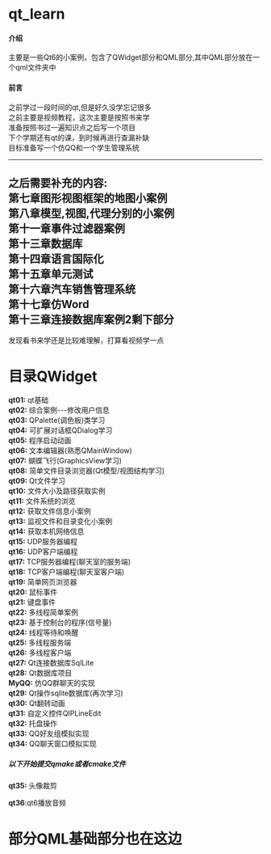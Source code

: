 # qt_learn

#### 介绍
 主要是一些Qt6的小案例，包含了QWidget部分和QML部分,其中QML部分放在一个qml文件夹中

#### 前言
 之前学过一段时间的qt,但是好久没学忘记很多<br/>
 之前主要是视频教程，这次主要是按照书来学<br/>
 准备按照书过一遍知识点之后写一个项目<br/>
 下个学期还有qt的课，到时候再进行查漏补缺<br/>
 目标准备写一个仿QQ和一个学生管理系统<br/>

--------
 **之后需要补充的内容:**<br/>
 第七章图形视图框架的地图小案例<br/>
 第八章模型,视图,代理分别的小案例<br/>
 第十一章事件过滤器案例<br/>
 第十三章数据库<br/>
 第十四章语言国际化<br/>
 第十五章单元测试<br/>
 第十六章汽车销售管理系统<br/>
 第十七章仿Word<br/>
 第十三章连接数据库案例2剩下部分<br/>
 ---------
 发现看书来学还是比较难理解，打算看视频学一点<br/>
# 目录QWidget
 **qt01:** qt基础<br/>
 **qt02:** 综合案例---修改用户信息<br/>
 **qt03:** QPalette(调色板)类学习<br/>
 **qt04:** 可扩展对话框QDialog学习<br/>
 **qt05:** 程序启动动画<br/>
 **qt06:** 文本编辑器(熟悉QMainWindow)<br/>
 **qt07:** 蝴蝶飞行(GraphicsView学习)<br/>
 **qt08:** 简单文件目录浏览器(Qt模型/视图结构学习)<br/>
 **qt09:** Qt文件学习<br/>
 **qt10:** 文件大小及路径获取实例<br/>
 **qt11:** 文件系统的浏览<br/>
 **qt12:** 获取文件信息小案例<br/>
 **qt13:** 监视文件和目录变化小案例<br/>
 **qt14:** 获取本机网络信息<br/>
 **qt15:** UDP服务器编程<br/>
 **qt16:** UDP客户端编程<br/>
 **qt17:** TCP服务器编程(聊天室的服务端)<br/>
 **qt18:** TCP客户端编程(聊天室客户端)<br/>
 **qt19:** 简单网页浏览器<br/>
 **qt20:** 鼠标事件<br/>
 **qt21:** 键盘事件<br/>
 **qt22:** 多线程简单案例<br/>
 **qt23:** 基于控制台的程序(信号量)<br/>
 **qt24:** 线程等待和唤醒<br/>
 **qt25:** 多线程服务端<br/>
 **qt26:** 多线程客户端<br/>
 **qt27:** Qt连接数据库SqlLite<br/>
 **qt28:** Qt数据库项目<br/>
  **MyQQ:** 仿QQ群聊天的实现<br/>
 **qt29:** Qt操作sqlite数据库(再次学习)<br/>
 **qt30:** Qt翻转动画<br/>
 **qt31:** 自定义控件QIPLineEdit<br/>
 **qt32:** 托盘操作<br/>
 **qt33:** QQ好友组模拟实现<br/>
 **qt34:** QQ聊天窗口模拟实现<br/>

 ##### 以下开始提交qmake或者cmake文件 
 **qt35:** 头像裁剪<br/>

**qt36**:qt6播放音频<br/>



# 部分QML基础部分也在这边

